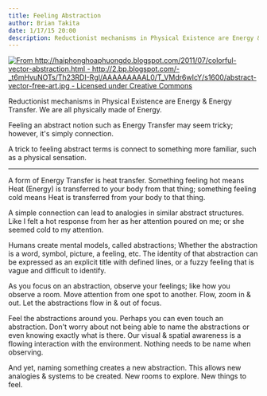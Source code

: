 ```yaml
---
title: Feeling Abstraction
author: Brian Takita
date: 1/17/15 20:00
description: Reductionist mechanisms in Physical Existence are Energy & Energy Transfer. We are all physically made of Energy. Feeling an abstract notion such as Energy Transfer may seem tricky; however, it's simply connection. A trick to feeling abstract terms is connect to something more familiar, such as a physical sensation.
---
```


<a href="/posts/feeling-abstraction/">
<img src="/images/feeling-abstraction.jpg" alt="From http://haiphonghoaphuongdo.blogspot.com/2011/07/colorful-vector-abstraction.html - http://2.bp.blogspot.com/-_t6mHvuNOTs/Th23RDI-RgI/AAAAAAAAAL0/T_VMdr6wIcY/s1600/abstract-vector-free-art.jpg - Licensed under Creative Commons" />
</a>

Reductionist mechanisms in Physical Existence are Energy & Energy Transfer. We are all physically made of Energy.

Feeling an abstract notion such as Energy Transfer may seem tricky; however, it's simply connection.

A trick to feeling abstract terms is connect to something more familiar, such as a physical sensation.

<hr class="more"/>

A form of Energy Transfer is heat transfer. Something feeling hot means Heat (Energy) is transferred to your body from that thing; something feeling cold means Heat is transferred from your body to that thing.

A simple connection can lead to analogies in similar abstract structures. Like I felt a hot response from her as her attention poured on me; or she seemed cold to my attention.

Humans create mental models, called abstractions; Whether the abstraction is a word, symbol, picture, a feeling, etc. The identity of that abstraction can be expressed as an explicit title with defined lines, or a fuzzy feeling that is vague and difficult to identify.

As you focus on an abstraction, observe your feelings; like how you observe a room. Move attention from one spot to another. Flow, zoom in & out. Let the abstractions flow in & out of focus.

Feel the abstractions around you. Perhaps you can even touch an abstraction. Don't worry about not being able to name the abstractions or even knowing exactly what is there. Our visual & spatial awareness is a flowing interaction with the environment. Nothing needs to be name when observing.

And yet, naming something creates a new abstraction. This allows new analogies & systems to be created. New rooms to explore. New things to feel.
